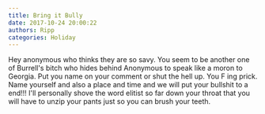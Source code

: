 ```yaml
---
title: Bring it Bully
date: 2017-10-24 20:00:22
authors: Ripp
categories: Holiday
---
```


 Hey anonymous who thinks they are so savy.  You seem to be another one of Burrell's bitch who hides behind Anonymous to speak like a moron  to Georgia. Put you name on your comment or shut the hell up. You F ing prick. Name yourself and also a place and time and we will put your bullshit to a end!!!  I'll personally shove the word elitist so far down your throat that you will have to unzip your pants just so you can brush your teeth.